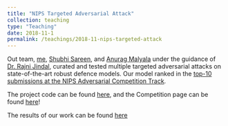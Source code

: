 ```yaml
---
title: "NIPS Targeted Adversarial Attack"
collection: teaching
type: "Teaching"
date: 2018-11-1
permalink: /teachings/2018-11-nips-targeted-attack
---
```

Out team, [me](https://github.com/himahuja), [Shubhi Sareen](https://github.com/shubhi-sareen), and [Anurag Malyala](https://github.com/IsCoelacanth) under the guidance of [Dr. Rajni Jindal](http://www.dtu.ac.in/Web/Departments/CSE/faculty/rajnijindal.php), curated and tested multiple targeted adversarial attacks on state-of-the-art robust defence models.  Our model ranked in the [top-10 submissions at the NIPS Adversarial Competition Track](https://www.crowdai.org/challenges/nips-2018-adversarial-vision-challenge-targeted-attack-track/leaderboards).

The project code can be found [here](https://github.com/himahuja/NIPS-Adversarial-Competition-2018), and the Competition page can be found [here](https://www.crowdai.org/challenges/nips-2018-adversarial-vision-challenge-targeted-attack-track)!

The results of our work can be found [here](/files/nonshared/thesis.pdf)
